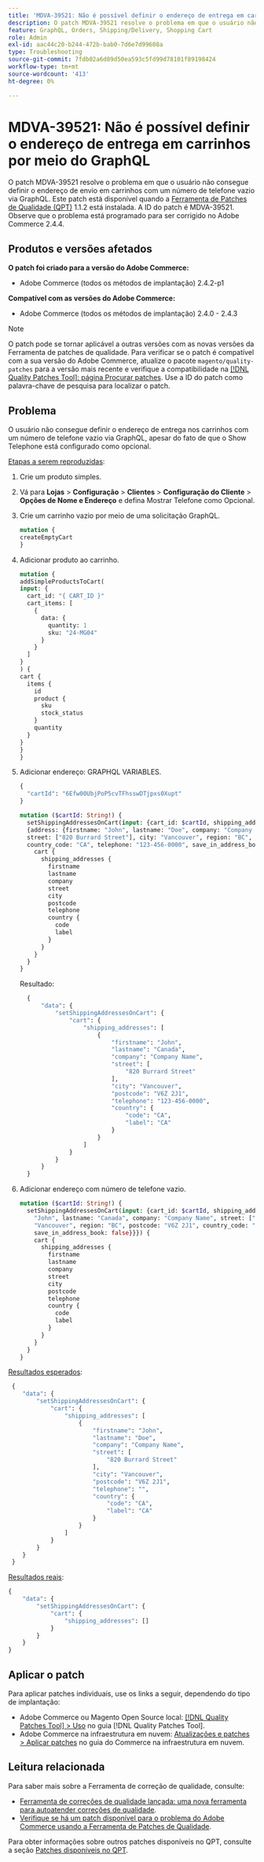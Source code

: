 ```yaml
---
title: 'MDVA-39521: Não é possível definir o endereço de entrega em carrinhos por meio do GraphQL'
description: O patch MDVA-39521 resolve o problema em que o usuário não consegue definir o endereço de envio em carrinhos com um número de telefone vazio via GraphQL. Este patch está disponível quando a [Ferramenta de correções de qualidade (QPT)](https://experienceleague.adobe.com/en/docs/commerce-operations/tools/quality-patches-tool/quality-patches-tool-to-self-serve-quality-patches) 1.1.2 está instalada. A ID do patch é MDVA-39521. Observe que o problema está programado para ser corrigido no Adobe Commerce 2.4.4.
feature: GraphQL, Orders, Shipping/Delivery, Shopping Cart
role: Admin
exl-id: aac44c20-b244-472b-bab0-7d6e7d99608a
type: Troubleshooting
source-git-commit: 7fdb02a6d89d50ea593c5fd99d78101f89198424
workflow-type: tm+mt
source-wordcount: '413'
ht-degree: 0%

---
```


# MDVA-39521: Não é possível definir o endereço de entrega em carrinhos por meio do GraphQL

O patch MDVA-39521 resolve o problema em que o usuário não consegue definir o endereço de envio em carrinhos com um número de telefone vazio via GraphQL. Este patch está disponível quando a [Ferramenta de Patches de Qualidade (QPT)](https://experienceleague.adobe.com/en/docs/commerce-operations/tools/quality-patches-tool/quality-patches-tool-to-self-serve-quality-patches) 1.1.2 está instalada. A ID do patch é MDVA-39521. Observe que o problema está programado para ser corrigido no Adobe Commerce 2.4.4.

## Produtos e versões afetados

**O patch foi criado para a versão do Adobe Commerce:**

* Adobe Commerce (todos os métodos de implantação) 2.4.2-p1

**Compatível com as versões do Adobe Commerce:**

* Adobe Commerce (todos os métodos de implantação) 2.4.0 - 2.4.3

>[!NOTE]
>
>O patch pode se tornar aplicável a outras versões com as novas versões da Ferramenta de patches de qualidade. Para verificar se o patch é compatível com a sua versão do Adobe Commerce, atualize o pacote `magento/quality-patches` para a versão mais recente e verifique a compatibilidade na [[!DNL Quality Patches Tool]: página Procurar patches](https://experienceleague.adobe.com/en/docs/commerce-operations/tools/quality-patches-tool/quality-patches-tool-to-self-serve-quality-patches). Use a ID do patch como palavra-chave de pesquisa para localizar o patch.

## Problema

O usuário não consegue definir o endereço de entrega nos carrinhos com um número de telefone vazio via GraphQL, apesar do fato de que o Show Telephone está configurado como opcional.

<u>Etapas a serem reproduzidas</u>:

1. Crie um produto simples.
1. Vá para **Lojas** > **Configuração** > **Clientes** > **Configuração do Cliente** > **Opções de Nome e Endereço** e defina Mostrar Telefone como Opcional.
1. Crie um carrinho vazio por meio de uma solicitação GraphQL.

   ```GraphQL
   mutation {
   createEmptyCart
   }
   ```

1. Adicionar produto ao carrinho.

   ```GraphQL
   mutation {
   addSimpleProductsToCart(
   input: {
     cart_id: "{ CART_ID }"
     cart_items: [
       {
         data: {
           quantity: 1
           sku: "24-MG04"
         }
       }
     ]
   }
   ) {
   cart {
     items {
       id
       product {
         sku
         stock_status
       }
       quantity
     }
   }
   }
   }
   ```

1. Adicionar endereço: GRAPHQL VARIABLES.

   ```GraphQL
   {
     "cartId": "6Efw00UbjPoP5cvTFhsswDTjpxs0Xupt"
   }
   ```

   ```GraphQL
   mutation ($cartId: String!) {
     setShippingAddressesOnCart(input: {cart_id: $cartId, shipping_addresses:
     {address: {firstname: "John", lastname: "Doe", company: "Company Name",
     street: ["820 Burrard Street"], city: "Vancouver", region: "BC", postcode: "V6Z 2J1",
     country_code: "CA", telephone: "123-456-0000", save_in_address_book: false}}}) {
       cart {
         shipping_addresses {
           firstname
           lastname
           company
           street
           city
           postcode
           telephone
           country {
             code
             label
           }
         }
       }
     }
   }
   ```

   Resultado:

   ```GraphQL
     {
         "data": {
             "setShippingAddressesOnCart": {
                 "cart": {
                     "shipping_addresses": [
                         {
                             "firstname": "John",
                             "lastname": "Canada",
                             "company": "Company Name",
                             "street": [
                                 "820 Burrard Street"
                             ],
                             "city": "Vancouver",
                             "postcode": "V6Z 2J1",
                             "telephone": "123-456-0000",
                             "country": {
                                 "code": "CA",
                                 "label": "CA"
                             }
                         }
                     ]
                 }
             }
         }
     }
   ```

1. Adicionar endereço com número de telefone vazio.

   ```GraphQL
   mutation ($cartId: String!) {
     setShippingAddressesOnCart(input: {cart_id: $cartId, shipping_addresses: {address: {firstname:
       "John", lastname: "Canada", company: "Company Name", street: ["820 Burrard Street"], city:
       "Vancouver", region: "BC", postcode: "V6Z 2J1", country_code: "CA", telephone: "123-456-0000",
       save_in_address_book: false}}}) {
       cart {
         shipping_addresses {
           firstname
           lastname
           company
           street
           city
           postcode
           telephone
           country {
             code
             label
           }
         }
       }
     }
   }
   ```

<u>Resultados esperados</u>:

```GraphQL
 {
    "data": {
        "setShippingAddressesOnCart": {
            "cart": {
                "shipping_addresses": [
                    {
                        "firstname": "John",
                        "lastname": "Doe",
                        "company": "Company Name",
                        "street": [
                            "820 Burrard Street"
                        ],
                        "city": "Vancouver",
                        "postcode": "V6Z 2J1",
                        "telephone": "",
                        "country": {
                            "code": "CA",
                            "label": "CA"
                        }
                    }
                ]
            }
        }
    }
 }
```

<u>Resultados reais</u>:

```GraphQL
{
    "data": {
        "setShippingAddressesOnCart": {
            "cart": {
                "shipping_addresses": []
            }
        }
    }
}
```

## Aplicar o patch

Para aplicar patches individuais, use os links a seguir, dependendo do tipo de implantação:

* Adobe Commerce ou Magento Open Source local: [[!DNL Quality Patches Tool] > Uso](/help/tools/quality-patches-tool/usage.md) no guia [!DNL Quality Patches Tool].
* Adobe Commerce na infraestrutura em nuvem: [Atualizações e patches > Aplicar patches](https://experienceleague.adobe.com/docs/commerce-cloud-service/user-guide/develop/upgrade/apply-patches.html) no guia do Commerce na infraestrutura em nuvem.

## Leitura relacionada

Para saber mais sobre a Ferramenta de correção de qualidade, consulte:

* [Ferramenta de correções de qualidade lançada: uma nova ferramenta para autoatender correções de qualidade](https://experienceleague.adobe.com/en/docs/commerce-operations/tools/quality-patches-tool/quality-patches-tool-to-self-serve-quality-patches).
* [Verifique se há um patch disponível para o problema do Adobe Commerce usando a Ferramenta de Patches de Qualidade](/help/tools/quality-patches-tool/patches-available-in-qpt/check-patch-for-magento-issue-with-magento-quality-patches.md).

Para obter informações sobre outros patches disponíveis no QPT, consulte a seção [Patches disponíveis no QPT](https://support.magento.com/hc/en-us/sections/360010506631-Patches-available-in-MQP-tool-).
